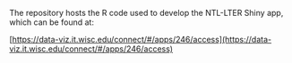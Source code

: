 The repository hosts the R code used to develop the NTL-LTER Shiny app, which can be found at: 

[https://data-viz.it.wisc.edu/connect/#/apps/246/access](https://data-viz.it.wisc.edu/connect/#/apps/246/access)
